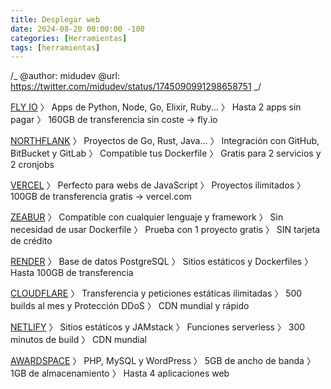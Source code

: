 ```yaml
---
title: Desplegar web
date: 2024-08-20 00:00:00 -100
categories: [Herramientas]
tags: [herramientas]
---
```


/_
@author: midudev
@url: https://twitter.com/midudev/status/1745090991298658751
_/

[FLY IO](https://fly.io/)
〉 Apps de Python, Node, Go, Elixir, Ruby...
〉 Hasta 2 apps sin pagar
〉 160GB de transferencia sin coste
→ fly․io

[NORTHFLANK](https://northflank.com/)
〉 Proyectos de Go, Rust, Java...
〉 Integración con GitHub, BitBucket y GitLab
〉 Compatible tus Dockerfile
〉 Gratis para 2 servicios y 2 cronjobs

[VERCEL](https://vercel.com/)
〉 Perfecto para webs de JavaScript
〉 Proyectos ilimitados
〉 100GB de transferencia gratis
→ vercel․com

[ZEABUR](https://zeabur.com/)
〉 Compatible con cualquier lenguaje y framework
〉 Sin necesidad de usar Dockerfile
〉 Prueba con 1 proyecto gratis
〉 SIN tarjeta de crédito

[RENDER](https://render.com/)
〉 Base de datos PostgreSQL
〉 Sitios estáticos y Dockerfiles
〉 Hasta 100GB de transferencia

[CLOUDFLARE](https://www.cloudflare.com/es-es/)
〉 Transferencia y peticiones estáticas ilimitadas
〉 500 builds al mes y Protección DDoS
〉 CDN mundial y rápido

[NETLIFY](https://www.netlify.com/)
〉 Sitios estáticos y JAMstack
〉 Funciones serverless
〉 300 minutos de build
〉 CDN mundial

[AWARDSPACE](https://www.awardspace.com/)
〉 PHP, MySQL y WordPress
〉 5GB de ancho de banda
〉 1GB de almacenamiento
〉 Hasta 4 aplicaciones web
